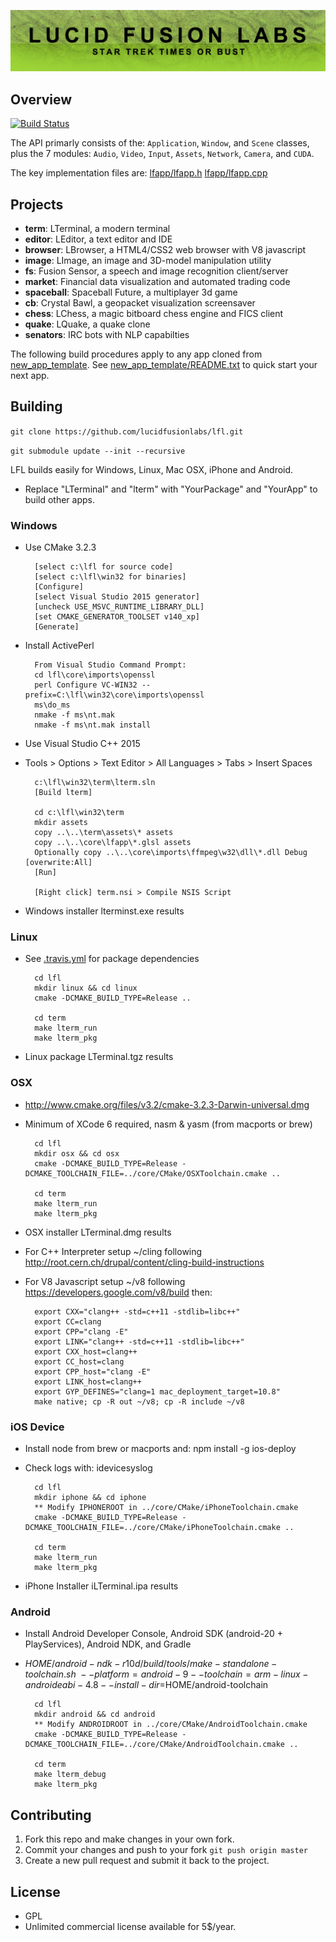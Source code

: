 ![lfl](assets/lfl.png)

## Overview

[![Build Status](https://travis-ci.org/LucidFusionLabs/core.svg?branch=master)](https://travis-ci.org/LucidFusionLabs/core)

The API primarly consists of the: `Application`, `Window`, and `Scene` classes,
plus the 7 modules: `Audio`, `Video`, `Input`, `Assets`, `Network`, `Camera`,
and `CUDA`.

The key implementation files are:
[lfapp/lfapp.h](lfapp/lfapp.h)
[lfapp/lfapp.cpp](lfapp/lfapp.cpp)

## Projects

* **term**:         LTerminal, a modern terminal
* **editor**:       LEditor, a text editor and IDE
* **browser**:      LBrowser, a HTML4/CSS2 web browser with V8 javascript
* **image**:        LImage, an image and 3D-model manipulation utility
* **fs**:           Fusion Sensor, a speech and image recognition client/server
* **market**:       Financial data visualization and automated trading code
* **spaceball**:    Spaceball Future, a multiplayer 3d game
* **cb**:           Crystal Bawl, a geopacket visualization screensaver
* **chess**:        LChess, a magic bitboard chess engine and FICS client
* **quake**:        LQuake, a quake clone
* **senators**:     IRC bots with NLP capabilties

The following build procedures apply to any app cloned from [new_app_template](new_app_template).
See [new_app_template/README.txt](new_app_template/README.txt) to quick start your next app.

## Building

`git clone https://github.com/lucidfusionlabs/lfl.git`

`git submodule update --init --recursive`

LFL builds easily for Windows, Linux, Mac OSX, iPhone and Android.

* Replace "LTerminal" and "lterm" with "YourPackage" and "YourApp" to build other apps.

### Windows

* Use CMake 3.2.3

        [select c:\lfl for source code]
        [select c:\lfl\win32 for binaries]
        [Configure]
        [select Visual Studio 2015 generator]
        [uncheck USE_MSVC_RUNTIME_LIBRARY_DLL]
        [set CMAKE_GENERATOR_TOOLSET v140_xp]
        [Generate]

* Install ActivePerl

        From Visual Studio Command Prompt:
        cd lfl\core\imports\openssl
        perl Configure VC-WIN32 --prefix=C:\lfl\win32\core\imports\openssl
        ms\do_ms
        nmake -f ms\nt.mak 
        nmake -f ms\nt.mak install

* Use Visual Studio C++ 2015
* Tools > Options > Text Editor > All Languages > Tabs > Insert Spaces

        c:\lfl\win32\term\lterm.sln
        [Build lterm]

        cd c:\lfl\win32\term
        mkdir assets
        copy ..\..\term\assets\* assets
        copy ..\..\core\lfapp\*.glsl assets
        Optionally copy ..\..\core\imports\ffmpeg\w32\dll\*.dll Debug [overwrite:All]
        [Run]

        [Right click] term.nsi > Compile NSIS Script

* Windows installer lterminst.exe results

### Linux

* See [.travis.yml](.travis.yml) for package dependencies

        cd lfl
        mkdir linux && cd linux
        cmake -DCMAKE_BUILD_TYPE=Release ..

        cd term
        make lterm_run
        make lterm_pkg

* Linux package LTerminal.tgz results

### OSX

* http://www.cmake.org/files/v3.2/cmake-3.2.3-Darwin-universal.dmg
* Minimum of XCode 6 required, nasm & yasm (from macports or brew)

        cd lfl
        mkdir osx && cd osx
        cmake -DCMAKE_BUILD_TYPE=Release -DCMAKE_TOOLCHAIN_FILE=../core/CMake/OSXToolchain.cmake ..

        cd term
        make lterm_run
        make lterm_pkg

* OSX installer LTerminal.dmg results
* For C++ Interpreter setup ~/cling following http://root.cern.ch/drupal/content/cling-build-instructions
* For V8 Javascript setup ~/v8 following https://developers.google.com/v8/build then:

        export CXX="clang++ -std=c++11 -stdlib=libc++"
        export CC=clang
        export CPP="clang -E"
        export LINK="clang++ -std=c++11 -stdlib=libc++"
        export CXX_host=clang++
        export CC_host=clang
        export CPP_host="clang -E"
        export LINK_host=clang++
        export GYP_DEFINES="clang=1 mac_deployment_target=10.8"
        make native; cp -R out ~/v8; cp -R include ~/v8

### iOS Device

* Install node from brew or macports and: npm install -g ios-deploy
* Check logs with: idevicesyslog

        cd lfl
        mkdir iphone && cd iphone
        ** Modify IPHONEROOT in ../core/CMake/iPhoneToolchain.cmake
        cmake -DCMAKE_BUILD_TYPE=Release -DCMAKE_TOOLCHAIN_FILE=../core/CMake/iPhoneToolchain.cmake ..

        cd term
        make lterm_run
        make lterm_pkg

* iPhone Installer iLTerminal.ipa results

### Android

* Install Android Developer Console, Android SDK (android-20 + PlayServices),
  Android NDK, and Gradle

* $HOME/android-ndk-r10d/build/tools/make-standalone-toolchain.sh \
  --platform=android-9 --toolchain=arm-linux-androideabi-4.8 --install-dir=$HOME/android-toolchain

        cd lfl
        mkdir android && cd android
        ** Modify ANDROIDROOT in ../core/CMake/AndroidToolchain.cmake
        cmake -DCMAKE_BUILD_TYPE=Release -DCMAKE_TOOLCHAIN_FILE=../core/CMake/AndroidToolchain.cmake ..

        cd term
        make lterm_debug
        make lterm_pkg

## Contributing

1. Fork this repo and make changes in your own fork.
2. Commit your changes and push to your fork `git push origin master`
3. Create a new pull request and submit it back to the project.

## License

* GPL
* Unlimited commercial license available for 5$/year.

